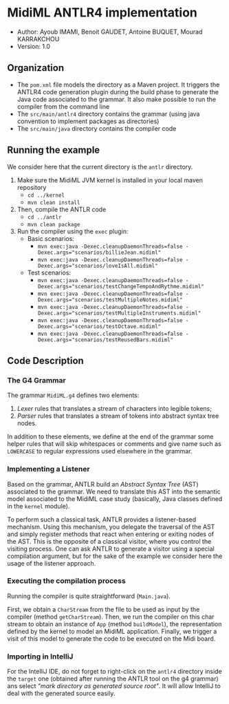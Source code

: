 # MidiML ANTLR4 implementation

  * Author: Ayoub IMAMI, Benoit GAUDET, Antoine BUQUET, Mourad KARRAKCHOU
  * Version: 1.0

## Organization

  * The `pom.xml` file models the directory as a Maven project. It triggers the ANTLR4 code generation plugin during 
    the build phase to generate the Java code associated to the grammar. It also make possible to run the compiler
    from the command line
  * The `src/main/antlr4` directory contains the grammar (using java convention to implement packages as directories)
  * The `src/main/java` directory contains the compiler code


## Running the example

We consider here that the current directory is the `antlr` directory.

  1. Make sure the MidiML JVM kernel is installed in your local maven repository
     * `cd ../kernel`
     * `mvn clean install`
  2. Then, compile the ANTLR code
     * `cd ../antlr`
     * `mvn clean package`
  3. Run the compiler using the `exec` plugin:
     * Basic scenarios:
       * `mvn exec:java -Dexec.cleanupDaemonThreads=false -Dexec.args="scenarios/billieJean.midiml"`
       * `mvn exec:java -Dexec.cleanupDaemonThreads=false -Dexec.args="scenarios/loveIsAll.midiml"`
     * Test scenarios:
       * `mvn exec:java -Dexec.cleanupDaemonThreads=false -Dexec.args="scenarios/testChangeTempoAndRythme.midiml"`
       * `mvn exec:java -Dexec.cleanupDaemonThreads=false -Dexec.args="scenarios/testMultipleNotes.midiml"`
       * `mvn exec:java -Dexec.cleanupDaemonThreads=false -Dexec.args="scenarios/testMultipleInstruments.midiml"`
       * `mvn exec:java -Dexec.cleanupDaemonThreads=false -Dexec.args="scenarios/testOctave.midiml"`
       * `mvn exec:java -Dexec.cleanupDaemonThreads=false -Dexec.args="scenarios/testReusedBars.midiml"`
    
## Code Description

### The G4 Grammar

The grammar `MidiML.g4` defines two elements:

  1. _Lexer_ rules that translates a stream of characters into legible tokens;
  2. _Parser_ rules that translates a stream of tokens into abstract syntax tree nodes.

In addition to these elements, we define at the end of the grammar some helper rules that will skip whitespaces or comments and give name such as `LOWERCASE` to regular expressions used elsewhere in the grammar.


### Implementing a Listener

Based on the grammar, ANTLR build an _Abstract Syntax Tree_ (AST) associated to the grammar. We need to translate this AST into the semantic model associated to the MidiML case study (basically, Java classes defined in the `kernel` module).

To perform such a classical task, ANTLR provides a listener-based mechanism. Using this mechanism, you delegate the traversal of the AST and simply register methods that react when entering or exiting nodes of the AST. This is the opposite of a classical visitor, where you control the visiting process. One can ask ANTLR to generate a visitor using a special compilation argument, but for the sake of the example we consider here the usage of the listener approach.

### Executing the compilation process

Running the compiler is quite straightforward (`Main.java`).

First, we obtain a `CharStream` from the file to be used as input by the compiler (method `getCharStream`). Then, we run the compiler on this char stream to obtain an instance of `App` (method `buildModel`), the representation defined by the kernel to model an MidiML application. Finally, we trigger a visit of this model to generate the code to be executed on the Midi board.

### Importing in IntelliJ

For the IntelliJ IDE, do not forget to right-click on the `antlr4` directory inside the `target` one (obtained after running the ANTLR tool on the g4 grammar) ans select _"mark directory as generated source root"_. It will allow IntelliJ to deal with the generated source easily.

